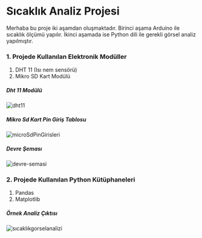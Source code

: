 # Sıcaklık Analiz Projesi
Merhaba bu proje iki aşamdan oluşmaktadır. Birinci aşama Arduino ile sıcaklık ölçümü yapılır. İkinci aşamada ise Python dili ile gerekli görsel analiz yapılmıştır.

### 1. Projede Kullanılan Elektronik Modüller

 1. DHT 11 (Isı nem sensörü)
 2. Mikro SD Kart Modülü
 
 ##### Dht 11 Modülü
 
 ![dht11](https://user-images.githubusercontent.com/77530565/104885782-a93a0980-5979-11eb-99ef-1780b9aec8ce.png)


##### Mikro Sd Kart Pin Giriş Tablosu

![microSdPinGirisleri](https://user-images.githubusercontent.com/77530565/104885786-aa6b3680-5979-11eb-93e3-e7de481c5055.png)


##### Devre Şeması
 
 ![devre-semasi](https://user-images.githubusercontent.com/77530565/104885780-a808dc80-5979-11eb-8d29-2eda8266f81d.png)
 
 ### 2. Projede Kullanılan Python Kütüphaneleri
 
 1. Pandas
 2. Matplotlib

##### Örnek Analiz Çıktısı

![sıcaklıkgorselanalizi](https://user-images.githubusercontent.com/77530565/104885790-aa6b3680-5979-11eb-83cc-d7ca54d2d14b.png)



